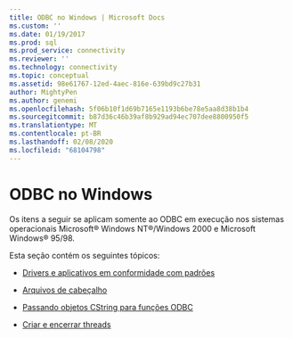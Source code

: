 ```yaml
---
title: ODBC no Windows | Microsoft Docs
ms.custom: ''
ms.date: 01/19/2017
ms.prod: sql
ms.prod_service: connectivity
ms.reviewer: ''
ms.technology: connectivity
ms.topic: conceptual
ms.assetid: 98e61767-12ed-4aec-816e-639bd9c27b31
author: MightyPen
ms.author: genemi
ms.openlocfilehash: 5f06b10f1d69b7165e1193b6be78e5aa8d38b1b4
ms.sourcegitcommit: b87d36c46b39af8b929ad94ec707dee8800950f5
ms.translationtype: MT
ms.contentlocale: pt-BR
ms.lasthandoff: 02/08/2020
ms.locfileid: "68104798"
---
```

# <a name="odbc-in-windows"></a>ODBC no Windows
Os itens a seguir se aplicam somente ao ODBC em execução nos sistemas operacionais Microsoft® Windows NT®/Windows 2000 e Microsoft Windows® 95/98.  
  
 Esta seção contém os seguintes tópicos:  
  
-   [Drivers e aplicativos em conformidade com padrões](../../../odbc/reference/develop-app/standards-compliant-applications-and-drivers.md)  
  
-   [Arquivos de cabeçalho](../../../odbc/reference/develop-app/header-files.md)  
  
-   [Passando objetos CString para funções ODBC](../../../odbc/reference/develop-app/cstring-class.md)  
  
-   [Criar e encerrar threads](../../../odbc/reference/develop-app/creating-and-terminating-threads.md)
